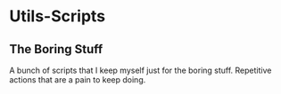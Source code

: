 # Utils-Scripts

## The Boring Stuff

A bunch of scripts that I keep myself just for the boring stuff.
Repetitive actions that are a pain to keep doing.
